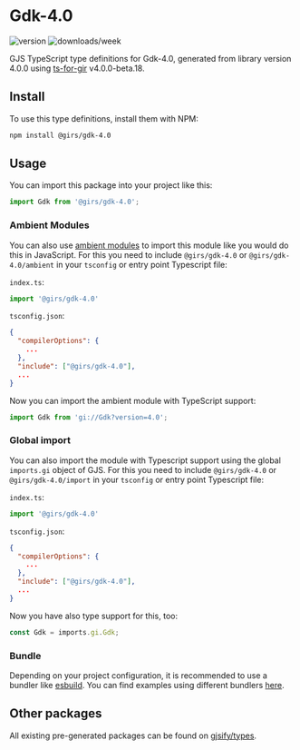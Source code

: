 
# Gdk-4.0

![version](https://img.shields.io/npm/v/@girs/gdk-4.0)
![downloads/week](https://img.shields.io/npm/dw/@girs/gdk-4.0)


GJS TypeScript type definitions for Gdk-4.0, generated from library version 4.0.0 using [ts-for-gir](https://github.com/gjsify/ts-for-gir) v4.0.0-beta.18.


## Install

To use this type definitions, install them with NPM:
```bash
npm install @girs/gdk-4.0
```

## Usage

You can import this package into your project like this:
```ts
import Gdk from '@girs/gdk-4.0';
```

### Ambient Modules

You can also use [ambient modules](https://github.com/gjsify/ts-for-gir/tree/main/packages/cli#ambient-modules) to import this module like you would do this in JavaScript.
For this you need to include `@girs/gdk-4.0` or `@girs/gdk-4.0/ambient` in your `tsconfig` or entry point Typescript file:

`index.ts`:
```ts
import '@girs/gdk-4.0'
```

`tsconfig.json`:
```json
{
  "compilerOptions": {
    ...
  },
  "include": ["@girs/gdk-4.0"],
  ...
}
```

Now you can import the ambient module with TypeScript support: 

```ts
import Gdk from 'gi://Gdk?version=4.0';
```

### Global import

You can also import the module with Typescript support using the global `imports.gi` object of GJS.
For this you need to include `@girs/gdk-4.0` or `@girs/gdk-4.0/import` in your `tsconfig` or entry point Typescript file:

`index.ts`:
```ts
import '@girs/gdk-4.0'
```

`tsconfig.json`:
```json
{
  "compilerOptions": {
    ...
  },
  "include": ["@girs/gdk-4.0"],
  ...
}
```

Now you have also type support for this, too:

```ts
const Gdk = imports.gi.Gdk;
```

### Bundle

Depending on your project configuration, it is recommended to use a bundler like [esbuild](https://esbuild.github.io/). You can find examples using different bundlers [here](https://github.com/gjsify/ts-for-gir/tree/main/examples).

## Other packages

All existing pre-generated packages can be found on [gjsify/types](https://github.com/gjsify/types).

